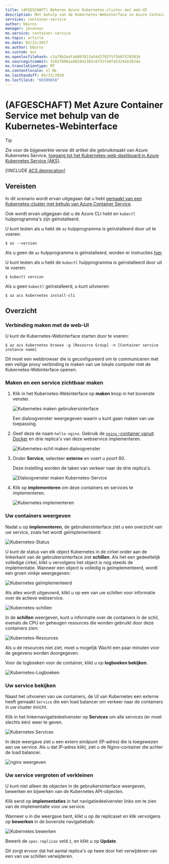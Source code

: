 ```yaml
---
title: (AFGESCHAFT) Beheren Azure Kubernetes-cluster met web-UI
description: Met behulp van de Kubernetes-Webinterface in Azure Container Service
services: container-service
author: bburns
manager: jeconnoc
ms.service: container-service
ms.topic: article
ms.date: 02/21/2017
ms.author: bburns
ms.custom: mvc
ms.openlocfilehash: c3a79b2e4fab807613a54d2792f5f5b97570293b
ms.sourcegitcommit: 3102f886aa962842303c8753fe8fa5324a52834a
ms.translationtype: MT
ms.contentlocale: nl-NL
ms.lasthandoff: 04/23/2019
ms.locfileid: "60309658"
---
```

# <a name="deprecated-using-the-kubernetes-web-ui-with-azure-container-service"></a>(AFGESCHAFT) Met Azure Container Service met behulp van de Kubernetes-Webinterface

> [!TIP]
> Zie voor de bijgewerkte versie dit artikel die gebruikmaakt van Azure Kubernetes Service, [toegang tot het Kubernetes-web-dashboard in Azure Kubernetes Service (AKS)](../../aks/kubernetes-dashboard.md).

[!INCLUDE [ACS deprecation](../../../includes/container-service-kubernetes-deprecation.md)]

## <a name="prerequisites"></a>Vereisten
In dit scenario wordt ervan uitgegaan dat u hebt [gemaakt van een Kubernetes-cluster met behulp van Azure Container Service](container-service-kubernetes-walkthrough.md).


Ook wordt ervan uitgegaan dat u de Azure CLI hebt en `kubectl` hulpprogramma's zijn geïnstalleerd.

U kunt testen als u hebt de `az` hulpprogramma is geïnstalleerd door uit te voeren:

```console
$ az --version
```

Als u geen de `az` hulpprogramma is geïnstalleerd, worden er instructies [hier](https://github.com/azure/azure-cli#installation).

U kunt testen als u hebt de `kubectl` hulpprogramma is geïnstalleerd door uit te voeren:

```console
$ kubectl version
```

Als u geen `kubectl` geïnstalleerd, u kunt uitvoeren:

```console
$ az acs kubernetes install-cli
```

## <a name="overview"></a>Overzicht

### <a name="connect-to-the-web-ui"></a>Verbinding maken met de web-UI
U kunt de Kubernetes-Webinterface starten door te voeren:

```console
$ az acs kubernetes browse -g [Resource Group] -n [Container service instance name]
```

Dit moet een webbrowser die is geconfigureerd om te communiceren met een veilige proxy verbinding te maken van uw lokale computer met de Kubernetes-Webinterface openen.

### <a name="create-and-expose-a-service"></a>Maken en een service zichtbaar maken
1. Klik in het Kubernetes-Webinterface op **maken** knop in het bovenste venster.

    ![Kubernetes maken gebruikersinterface](./media/container-service-kubernetes-ui/create.png)

    Een dialoogvenster weergegeven waarin u kunt gaan maken van uw toepassing.

2. Geef deze de naam `hello-nginx`. Gebruik de [ `nginx` -container vanuit Docker](https://hub.docker.com/_/nginx/) en drie replica's van deze webservice implementeren.

    ![Kubernetes-schil maken dialoogvenster](./media/container-service-kubernetes-ui/nginx.png)

3. Onder **Service**, selecteer **externe** en voert u poort 80.

    Deze instelling worden de taken van verkeer naar de drie replica's.

    ![Dialoogvenster maken Kubernetes-Service](./media/container-service-kubernetes-ui/service.png)

4. Klik op **implementeren** om deze containers en services te implementeren.

    ![Kubernetes implementeren](./media/container-service-kubernetes-ui/deploy.png)

### <a name="view-your-containers"></a>Uw containers weergeven
Nadat u op **implementeren**, de gebruikersinterface ziet u een overzicht van uw service, zoals het wordt geïmplementeerd:

![Kubernetes-Status](./media/container-service-kubernetes-ui/status.png)

U kunt de status van elk object Kubernetes in de cirkel onder aan de linkerkant van de gebruikersinterface ziet **schillen**. Als het een gedeeltelijk volledige cirkel, klikt u vervolgens het object is nog steeds de implementatie. Wanneer een object is volledig is geïmplementeerd, wordt een groen vinkje weergegeven:

![Kubernetes geïmplementeerd](./media/container-service-kubernetes-ui/deployed.png)

Als alles wordt uitgevoerd, klikt u op een van uw schillen voor informatie over de actieve webservice.

![Kubernetes-schillen](./media/container-service-kubernetes-ui/pods.png)

In de **schillen** weergeven, kunt u informatie over de containers in de schil, evenals de CPU en geheugen resources die worden gebruikt door deze containers zien:

![Kubernetes-Resources](./media/container-service-kubernetes-ui/resources.png)

Als u de resources niet ziet, moet u mogelijk Wacht een paar minuten voor de gegevens worden doorgegeven.

Voor de logboeken voor de container, klikt u op **logboeken bekijken**.

![Kubernetes-Logboeken](./media/container-service-kubernetes-ui/logs.png)

### <a name="viewing-your-service"></a>Uw service bekijken
Naast het uitvoeren van uw containers, de UI van Kubernetes een externe heeft gemaakt `Service` die een load balancer om verkeer naar de containers in uw cluster inricht.

Klik in het linkernavigatiedeelvenster op **Services** om alle services (er moet slechts één) weer te geven.

![Kubernetes Services](./media/container-service-kubernetes-ui/service-deployed.png)

In deze weergave ziet u een extern eindpunt (IP-adres) die is toegewezen aan uw service.
Als u dat IP-adres klikt, ziet u de Nginx-container die achter de load balancer.

![nginx weergeven](./media/container-service-kubernetes-ui/nginx-page.png)

### <a name="resizing-your-service"></a>Uw service vergroten of verkleinen
U kunt niet alleen de objecten in de gebruikersinterface weergeven, bewerken en bijwerken van de Kubernetes API-objecten.

Klik eerst op **implementaties** in het navigatiedeelvenster links om te zien van de implementatie voor uw service.

Wanneer u in die weergave bent, klikt u op de replicaset en klik vervolgens op **bewerken** in de bovenste navigatiebalk:

![Kubernetes bewerken](./media/container-service-kubernetes-ui/edit.png)

Bewerk de `spec.replicas` veld `2`, en klikt u op **Update**.

Dit zorgt ervoor dat het aantal replica's op twee door het verwijderen van een van uw schillen verwijderen.

 


